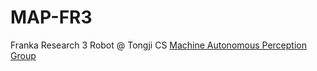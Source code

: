 # MAP-FR3
Franka Research 3 Robot @ Tongji CS [Machine Autonomous Perception Group](https://cslinzhang.github.io/home/)
